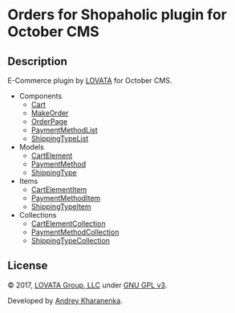 # Orders for Shopaholic plugin for October CMS

## Description

E-Commerce plugin by [LOVATA](https://lovata.com) for October CMS.

* Components
  * [Cart](https://github.com/lovata/oc-shopaholic-plugin/wiki/Cart)
  * [MakeOrder](https://github.com/lovata/oc-shopaholic-plugin/wiki/MakeOrder)
  * [OrderPage](https://github.com/lovata/oc-shopaholic-plugin/wiki/OrderPage)
  * [PaymentMethodList](https://github.com/lovata/oc-shopaholic-plugin/wiki/PaymentMethodList)
  * [ShippingTypeList](https://github.com/lovata/oc-shopaholic-plugin/wiki/ShippingTypeList)
* Models
  * [CartElement](https://github.com/lovata/oc-shopaholic-plugin/wiki/CartElementModel)
  * [PaymentMethod](https://github.com/lovata/oc-shopaholic-plugin/wiki/PaymentMethodModel)
  * [ShippingType](https://github.com/lovata/oc-shopaholic-plugin/wiki/ShippingTypeModel)
* Items
  * [CartElementItem](https://github.com/lovata/oc-shopaholic-plugin/wiki/CartElementItem)
  * [PaymentMethodItem](https://github.com/lovata/oc-shopaholic-plugin/wiki/PaymentMethodItem)
  * [ShippingTypeItem](https://github.com/lovata/oc-shopaholic-plugin/wiki/ShippingTypeItem)
* Collections
  * [CartElementCollection](https://github.com/lovata/oc-shopaholic-plugin/wiki/CartElementCollection)
  * [PaymentMethodCollection](https://github.com/lovata/oc-shopaholic-plugin/wiki/PaymentMethodCollection)
  * [ShippingTypeCollection](https://github.com/lovata/oc-shopaholic-plugin/wiki/ShippingTypeCollection)
  
## License

© 2017, [LOVATA Group, LLC](https://lovata.com) under [GNU GPL v3](https://opensource.org/licenses/GPL-3.0).

Developed by [Andrey Kharanenka](https://github.com/kharanenka).